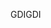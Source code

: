 <span data-ttu-id="b839f-101">GDI</span><span class="sxs-lookup"><span data-stu-id="b839f-101">GDI</span></span>